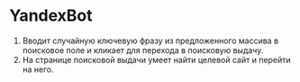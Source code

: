 # YandexBot

1. Вводит случайную ключевую фразу из предложенного массива в поисковое поле и кликает для перехода в поисковую выдачу.
2. На странице поисковой выдачи умеет найти целевой сайт и перейти на него.

